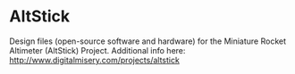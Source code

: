 AltStick
========

Design files (open-source software and hardware) for the Miniature Rocket Altimeter (AltStick) Project.  Additional info here: http://www.digitalmisery.com/projects/altstick